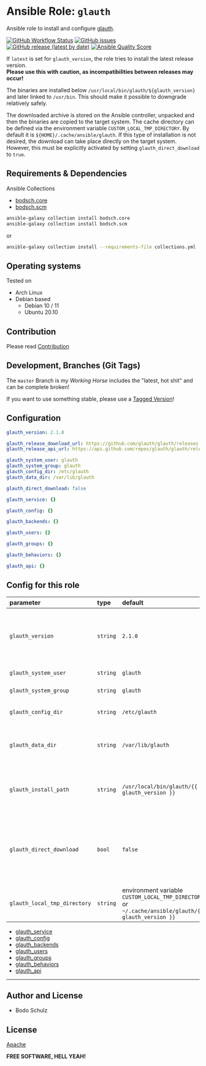 
# Ansible Role:  `glauth` 

Ansible role to install and configure [glauth](https://github.com/glauth/glauth).

[![GitHub Workflow Status](https://img.shields.io/github/actions/workflow/status/bodsch/ansible-glauth/main.yml?branch=main)][ci]
[![GitHub issues](https://img.shields.io/github/issues/bodsch/ansible-glauth)][issues]
[![GitHub release (latest by date)](https://img.shields.io/github/v/release/bodsch/ansible-glauth)][releases]
[![Ansible Quality Score](https://img.shields.io/ansible/quality/50067?label=role%20quality)][quality]

[ci]: https://github.com/bodsch/ansible-glauth/actions
[issues]: https://github.com/bodsch/ansible-glauth/issues?q=is%3Aopen+is%3Aissue
[releases]: https://github.com/bodsch/ansible-glauth/releases
[quality]: https://galaxy.ansible.com/bodsch/glauth

If `latest` is set for `glauth_version`, the role tries to install the latest release version.  
**Please use this with caution, as incompatibilities between releases may occur!**

The binaries are installed below `/usr/local/bin/glauth/${glauth_version}` and later linked to `/usr/bin`. 
This should make it possible to downgrade relatively safely.

The downloaded archive is stored on the Ansible controller, unpacked and then the binaries are copied to the target system.
The cache directory can be defined via the environment variable `CUSTOM_LOCAL_TMP_DIRECTORY`. 
By default it is `${HOME}/.cache/ansible/glauth`.
If this type of installation is not desired, the download can take place directly on the target system. 
However, this must be explicitly activated by setting `glauth_direct_download` to `true`.

## Requirements & Dependencies

Ansible Collections

- [bodsch.core](https://github.com/bodsch/ansible-collection-core)
- [bodsch.scm](https://github.com/bodsch/ansible-collection-scm)

```bash
ansible-galaxy collection install bodsch.core
ansible-galaxy collection install bodsch.scm
```
or
```bash
ansible-galaxy collection install --requirements-file collections.yml
```


## Operating systems

Tested on

* Arch Linux
* Debian based
    - Debian 10 / 11
    - Ubuntu 20.10


## Contribution

Please read [Contribution](CONTRIBUTING.md)

## Development,  Branches (Git Tags)

The `master` Branch is my *Working Horse* includes the "latest, hot shit" and can be complete broken!

If you want to use something stable, please use a [Tagged Version](https://github.com/bodsch/ansible-glauth/tags)!

## Configuration

```yaml
glauth_version: 2.1.0

glauth_release_download_url: https://github.com/glauth/glauth/releases
glauth_release_api_url: https://api.github.com/repos/glauth/glauth/releases

glauth_system_user: glauth
glauth_system_group: glauth
glauth_config_dir: /etc/glauth
glauth_data_dir: /var/lib/glauth

glauth_direct_download: false

glauth_service: {}

glauth_config: {}

glauth_backends: {}

glauth_users: {}

glauth_groups: {}

glauth_behaviors: {}

glauth_api: {}
```
## Config for this role

| parameter                    | type      | default                                      | description |
| :---                         | :---      | :---                                         | :---        |
| `glauth_version`             | `string`  | `2.1.0`                                      | The version of glauth to install. Use `latest` to install the latest release version, but use with caution. |
| `glauth_system_user`         | `string`  | `glauth`                                     | User as which glauth shall run |
| `glauth_system_group`        | `string`  | `glauth`                                     | Group as which glauth shall run |
| `glauth_config_dir`          | `string`  | `/etc/glauth`                                | Directory with configuration for glauth |
| `glauth_data_dir`            | `string`  | `/var/lib/glauth`                            | Plugins will be installed into a subdirectory plugins/ of this directory |
| `glauth_install_path`        | `string`  | `/usr/local/bin/glauth/{{ glauth_version }}` | Location to install glauth to, it will be linked to `/usr/bin/glauth`, though |
| `glauth_direct_download`     | `bool`    | `false`                                      | Either download and unpack glauth on the local machine (`false`, or download it directly on the target host (`true`) |
| `glauth_local_tmp_directory` | `string`  | environment variable `CUSTOM_LOCAL_TMP_DIRECTORY`<br/>or `~/.cache/ansible/glauth/{{ glauth_version }}` | Path where to locally download glauth to |


- [glauth_service](docs/glauth_service.md)
- [glauth_config](docs/glauth_config.md)
- [glauth_backends](docs/glauth_backends.md)
- [glauth_users](docs/glauth_users.md)
- [glauth_groups](docs/glauth_groups.md)
- [glauth_behaviors](docs/glauth_behaviors.md)
- [glauth_api](docs/glauth_api.md)


---

## Author and License

- Bodo Schulz

## License

[Apache](LICENSE)

**FREE SOFTWARE, HELL YEAH!**
